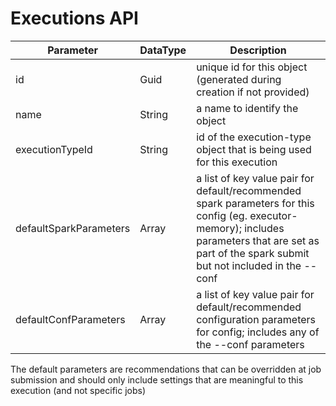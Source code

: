 # Executions API

Parameter                    | DataType | Description
-----------------------------|----------|------------------------------------------------------------
id                           | Guid     | unique id for this object (generated during creation if not provided)
name                         | String   | a name to identify the object
executionTypeId              | String   | id of the execution-type object that is being used for this execution
defaultSparkParameters       | Array    | a list of key value pair for default/recommended spark parameters for this config (eg. executor-memory); includes parameters that are set as part of the spark submit but not included in the --conf
defaultConfParameters        | Array    | a list of key value pair for default/recommended configuration parameters for config; includes any of the --conf parameters


The default parameters are recommendations that can be overridden at job submission and should only include settings that are meaningful to this execution (and not specific jobs)
